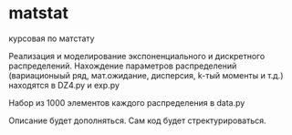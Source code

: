 # matstat
курсовая по матстату

Реализация и моделирование экспоненциального и дискретного распределений. Нахождение параметров распределений (вариационыый ряд, мат.ожидание, дисперсия, k-тый моменты и т.д.) находятся в DZ4.py и exp.py

Набор из 1000 элементов каждого распределения в data.py

Описание будет дополняться. Сам код будет стректурироваться.
